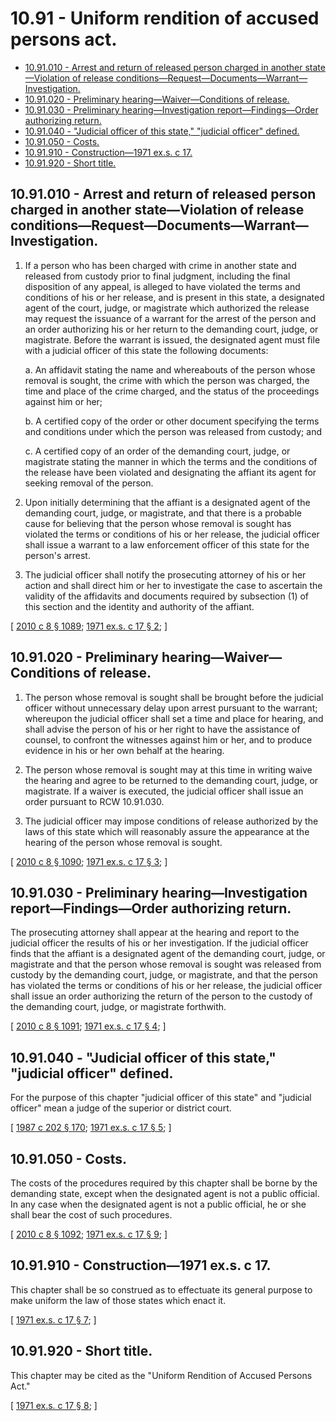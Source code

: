 # 10.91 - Uniform rendition of accused persons act.
* [10.91.010 - Arrest and return of released person charged in another state—Violation of release conditions—Request—Documents—Warrant—Investigation.](#1091010---arrest-and-return-of-released-person-charged-in-another-stateviolation-of-release-conditionsrequestdocumentswarrantinvestigation)
* [10.91.020 - Preliminary hearing—Waiver—Conditions of release.](#1091020---preliminary-hearingwaiverconditions-of-release)
* [10.91.030 - Preliminary hearing—Investigation report—Findings—Order authorizing return.](#1091030---preliminary-hearinginvestigation-reportfindingsorder-authorizing-return)
* [10.91.040 - "Judicial officer of this state," "judicial officer" defined.](#1091040---judicial-officer-of-this-state-judicial-officer-defined)
* [10.91.050 - Costs.](#1091050---costs)
* [10.91.910 - Construction—1971 ex.s. c 17.](#1091910---construction1971-exs-c-17)
* [10.91.920 - Short title.](#1091920---short-title)
## 10.91.010 - Arrest and return of released person charged in another state—Violation of release conditions—Request—Documents—Warrant—Investigation.
1. If a person who has been charged with crime in another state and released from custody prior to final judgment, including the final disposition of any appeal, is alleged to have violated the terms and conditions of his or her release, and is present in this state, a designated agent of the court, judge, or magistrate which authorized the release may request the issuance of a warrant for the arrest of the person and an order authorizing his or her return to the demanding court, judge, or magistrate. Before the warrant is issued, the designated agent must file with a judicial officer of this state the following documents:

   a. An affidavit stating the name and whereabouts of the person whose removal is sought, the crime with which the person was charged, the time and place of the crime charged, and the status of the proceedings against him or her;

   b. A certified copy of the order or other document specifying the terms and conditions under which the person was released from custody; and

   c. A certified copy of an order of the demanding court, judge, or magistrate stating the manner in which the terms and the conditions of the release have been violated and designating the affiant its agent for seeking removal of the person.

2. Upon initially determining that the affiant is a designated agent of the demanding court, judge, or magistrate, and that there is a probable cause for believing that the person whose removal is sought has violated the terms or conditions of his or her release, the judicial officer shall issue a warrant to a law enforcement officer of this state for the person's arrest.

3. The judicial officer shall notify the prosecuting attorney of his or her action and shall direct him or her to investigate the case to ascertain the validity of the affidavits and documents required by subsection (1) of this section and the identity and authority of the affiant.

\[ [2010 c 8 § 1089](https://lawfilesext.leg.wa.gov/biennium/2009-10/Pdf/Bills/Session%20Laws/Senate/6239-S.SL.pdf?cite=2010%20c%208%20§%201089); [1971 ex.s. c 17 § 2](https://leg.wa.gov/CodeReviser/documents/sessionlaw/1971ex1c17.pdf?cite=1971%20ex.s.%20c%2017%20§%202); \]

## 10.91.020 - Preliminary hearing—Waiver—Conditions of release.
1. The person whose removal is sought shall be brought before the judicial officer without unnecessary delay upon arrest pursuant to the warrant; whereupon the judicial officer shall set a time and place for hearing, and shall advise the person of his or her right to have the assistance of counsel, to confront the witnesses against him or her, and to produce evidence in his or her own behalf at the hearing.

2. The person whose removal is sought may at this time in writing waive the hearing and agree to be returned to the demanding court, judge, or magistrate. If a waiver is executed, the judicial officer shall issue an order pursuant to RCW 10.91.030.

3. The judicial officer may impose conditions of release authorized by the laws of this state which will reasonably assure the appearance at the hearing of the person whose removal is sought.

\[ [2010 c 8 § 1090](https://lawfilesext.leg.wa.gov/biennium/2009-10/Pdf/Bills/Session%20Laws/Senate/6239-S.SL.pdf?cite=2010%20c%208%20§%201090); [1971 ex.s. c 17 § 3](https://leg.wa.gov/CodeReviser/documents/sessionlaw/1971ex1c17.pdf?cite=1971%20ex.s.%20c%2017%20§%203); \]

## 10.91.030 - Preliminary hearing—Investigation report—Findings—Order authorizing return.
The prosecuting attorney shall appear at the hearing and report to the judicial officer the results of his or her investigation. If the judicial officer finds that the affiant is a designated agent of the demanding court, judge, or magistrate and that the person whose removal is sought was released from custody by the demanding court, judge, or magistrate, and that the person has violated the terms or conditions of his or her release, the judicial officer shall issue an order authorizing the return of the person to the custody of the demanding court, judge, or magistrate forthwith.

\[ [2010 c 8 § 1091](https://lawfilesext.leg.wa.gov/biennium/2009-10/Pdf/Bills/Session%20Laws/Senate/6239-S.SL.pdf?cite=2010%20c%208%20§%201091); [1971 ex.s. c 17 § 4](https://leg.wa.gov/CodeReviser/documents/sessionlaw/1971ex1c17.pdf?cite=1971%20ex.s.%20c%2017%20§%204); \]

## 10.91.040 - "Judicial officer of this state," "judicial officer" defined.
For the purpose of this chapter "judicial officer of this state" and "judicial officer" mean a judge of the superior or district court.

\[ [1987 c 202 § 170](https://leg.wa.gov/CodeReviser/documents/sessionlaw/1987c202.pdf?cite=1987%20c%20202%20§%20170); [1971 ex.s. c 17 § 5](https://leg.wa.gov/CodeReviser/documents/sessionlaw/1971ex1c17.pdf?cite=1971%20ex.s.%20c%2017%20§%205); \]

## 10.91.050 - Costs.
The costs of the procedures required by this chapter shall be borne by the demanding state, except when the designated agent is not a public official. In any case when the designated agent is not a public official, he or she shall bear the cost of such procedures.

\[ [2010 c 8 § 1092](https://lawfilesext.leg.wa.gov/biennium/2009-10/Pdf/Bills/Session%20Laws/Senate/6239-S.SL.pdf?cite=2010%20c%208%20§%201092); [1971 ex.s. c 17 § 9](https://leg.wa.gov/CodeReviser/documents/sessionlaw/1971ex1c17.pdf?cite=1971%20ex.s.%20c%2017%20§%209); \]

## 10.91.910 - Construction—1971 ex.s. c 17.
This chapter shall be so construed as to effectuate its general purpose to make uniform the law of those states which enact it.

\[ [1971 ex.s. c 17 § 7](https://leg.wa.gov/CodeReviser/documents/sessionlaw/1971ex1c17.pdf?cite=1971%20ex.s.%20c%2017%20§%207); \]

## 10.91.920 - Short title.
This chapter may be cited as the "Uniform Rendition of Accused Persons Act."

\[ [1971 ex.s. c 17 § 8](https://leg.wa.gov/CodeReviser/documents/sessionlaw/1971ex1c17.pdf?cite=1971%20ex.s.%20c%2017%20§%208); \]

